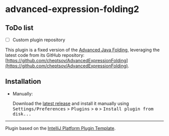 # advanced-expression-folding2

## ToDo list
- [ ] Custom plugin repository

<!-- Plugin description -->
This plugin is a fixed version of the [Advanced Java Folding](https://plugins.jetbrains.com/plugin/9320-advanced-java-folding), leveraging the latest code from its GitHub repository: [https://github.com/cheptsov/AdvancedExpressionFolding](https://github.com/cheptsov/AdvancedExpressionFolding).

<!-- Plugin description end -->

## Installation

- Manually:

  Download the [latest release](https://github.com/AntoniRokitnicki/AdvancedExpressionFolding/releases/latest) and install it manually using
  <kbd>Settings/Preferences</kbd> > <kbd>Plugins</kbd> > <kbd>⚙️</kbd> > <kbd>Install plugin from disk...</kbd>


---
Plugin based on the [IntelliJ Platform Plugin Template][template].

[template]: https://github.com/JetBrains/intellij-platform-plugin-template
[docs:plugin-description]: https://plugins.jetbrains.com/docs/intellij/plugin-user-experience.html#plugin-description-and-presentation
